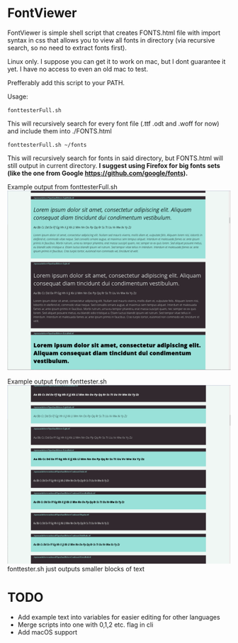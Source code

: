 # FontViewer

FontViewer is simple shell script that creates FONTS.html file with import syntax in css that allows you to view all fonts in directory (via recursive search, so no need to extract fonts first).

Linux only. I suppose you can get it to work on mac, but I dont guarantee it yet. I have no access to even an old mac to test.

Prefferably add this script to your PATH.

Usage:
```
fonttesterFull.sh
```
This will recursively search for every font file (.ttf .odt and .woff for now) and include them into ./FONTS.html
```
fonttesterFull.sh ~/fonts
```
This will recursively search for fonts in said directory, but FONTS.html will still output in current directory. 
__I suggest using Firefox for big fonts sets (like the one from Google https://github.com/google/fonts).__

Example output from fonttesterFull.sh
![fonttesterFull output](screen.png)

Example output from fonttester.sh
![fonttesterFull output](screen2.png)
fonttester.sh just outputs smaller blocks of text

# TODO
- Add example text into variables for easier editing for other languages
- Merge scripts into one with 0,1,2 etc. flag in cli
- Add macOS support
